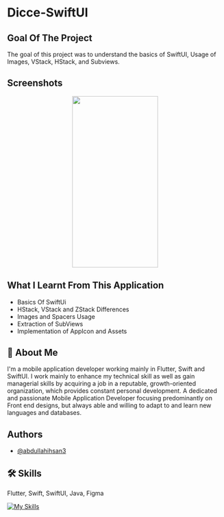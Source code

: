 # Dicce-SwiftUI

## Goal Of The Project

The goal of this project was to understand the basics of SwiftUI, Usage of Images, VStack, HStack, and Subviews.

##  Screenshots
<p align="center">
<img src="https://user-images.githubusercontent.com/109294768/251217480-7e22758c-35b5-44f2-aa9b-39924e13d0ca.png" width="200" height="400" />
</p>

## What I Learnt From This Application

* Basics Of SwiftUi
* HStack, VStack and ZStack Differences
* Images and Spacers Usage
* Extraction of SubViews
* Implementation of AppIcon and Assets

## 🚀 About Me
I'm a mobile application developer working mainly in Flutter, Swift and SwiftUI. I work mainly to enhance my technical skill as well as gain managerial skills by acquiring a job in a reputable, growth-oriented organization, which provides constant personal development. A dedicated and passionate Mobile Application Developer focusing predominantly on Front end designs, but always able and willing to adapt to and learn new languages and databases.

## Authors

- [@abdullahihsan3](https://www.github.com/abdullahihsan3)

## 🛠 Skills
Flutter, Swift, SwiftUI, Java, Figma

[![My Skills](https://skills.thijs.gg/icons?i=flutter,dart,swift,java,mongodb)](https://skills.thijs.gg)




